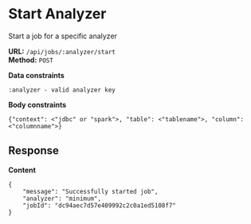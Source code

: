 # Start Analyzer
Start a job for a specific analyzer

__URL:__ `/api/jobs/:analyzer/start`  
__Method:__ `POST`  

__Data constraints__
```
:analyzer - valid analyzer key
```

__Body constraints__
```
{"context": <"jdbc" or "spark">, "table": <"tablename">, "column": <"columnname">}
```

## Response

__Content__
```
{
    "message": "Successfully started job",
    "analyzer": "minimum",
    "jobId": "dc94aec7d57e409992c2c0a1ed5108f7"
}
```